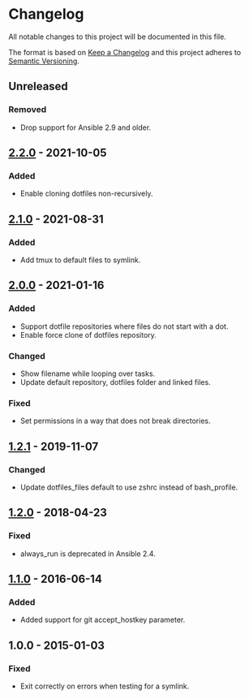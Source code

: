 # Changelog

All notable changes to this project will be documented in this file.

The format is based on [Keep a Changelog](http://keepachangelog.com/en/1.0.0/)
and this project adheres to [Semantic Versioning](http://semver.org/spec/v2.0.0.html).

## Unreleased

### Removed

- Drop support for Ansible 2.9 and older.

## [2.2.0] - 2021-10-05

### Added

- Enable cloning dotfiles non-recursively.

## [2.1.0] - 2021-08-31

### Added

- Add tmux to default files to symlink.

## [2.0.0] - 2021-01-16

### Added

- Support dotfile repositories where files do not start with a dot.
- Enable force clone of dotfiles repository.

### Changed

- Show filename while looping over tasks.
- Update default repository, dotfiles folder and linked files.

### Fixed

- Set permissions in a way that does not break directories.

## [1.2.1] - 2019-11-07

### Changed

- Update dotfiles\_files default to use zshrc instead of bash\_profile.

## [1.2.0] - 2018-04-23

### Fixed

- always\_run is deprecated in Ansible 2.4.

## [1.1.0] - 2016-06-14

### Added

- Added support for git accept\_hostkey parameter.

## 1.0.0 - 2015-01-03

### Fixed

- Exit correctly on errors when testing for a symlink.

[1.1.0]: https://gitlab.com/radek-sprta/ansible-role-dotfiles/compare/1.0.0...1.1.0
[1.2.0]: https://gitlab.com/radek-sprta/ansible-role-dotfiles/compare/1.1.0...1.2.0
[1.2.1]: https://gitlab.com/radek-sprta/ansible-role-dotfiles/compare/1.2.0...1.2.1
[2.0.0]: https://gitlab.com/radek-sprta/ansible-role-dotfiles/compare/1.2.1...2.0.0
[2.1.0]: https://gitlab.com/radek-sprta/ansible-role-dotfiles/compare/2.0.0...2.1.0
[2.2.0]: https://gitlab.com/radek-sprta/ansible-role-dotfiles/compare/2.1.0...2.2.0
